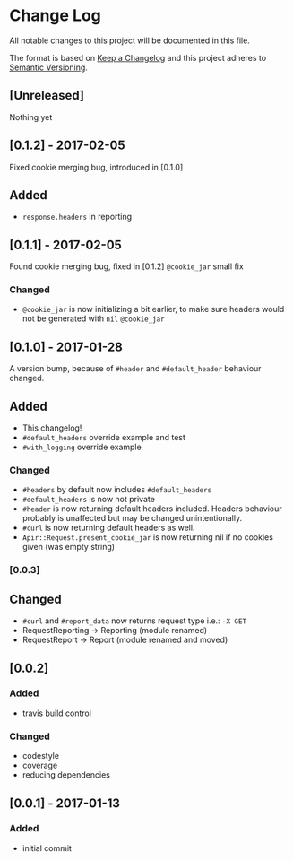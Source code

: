 # Change Log
All notable changes to this project will be documented in this file.

The format is based on [Keep a Changelog](http://keepachangelog.com/)
and this project adheres to [Semantic Versioning](http://semver.org/).

## [Unreleased]
Nothing yet

## [0.1.2] - 2017-02-05
Fixed cookie merging bug, introduced in [0.1.0]

## Added
- `response.headers` in reporting

## [0.1.1] - 2017-02-05
Found cookie merging bug, fixed in [0.1.2]
`@cookie_jar` small fix

### Changed
- `@cookie_jar` is now initializing a bit earlier, to make sure headers would not
be generated with `nil` `@cookie_jar`

## [0.1.0] - 2017-01-28
A version bump, because of `#header` and `#default_header` behaviour changed.

## Added
- This changelog!
- `#default_headers` override example and test
- `#with_logging` override example

### Changed
- `#headers` by default now includes `#default_headers`
- `#default_headers` is now not private
- `#header` is now returning default headers included.
Headers behaviour probably is unaffected but may be changed unintentionally.
- `#curl` is now returning default headers as well.
- `Apir::Request.present_cookie_jar` is now returning nil if no cookies given (was empty string)

### [0.0.3]
## Changed
- `#curl` and `#report_data` now returns request type i.e.: `-X GET`
- RequestReporting -> Reporting (module renamed)
- RequestReport -> Report (module renamed and moved)

## [0.0.2]
### Added
- travis build control

### Changed
- codestyle
- coverage
- reducing dependencies

## [0.0.1] - 2017-01-13
### Added
 - initial commit
